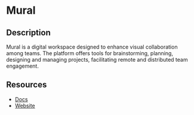 # Mural

## Description
Mural is a digital workspace designed to enhance visual collaboration among teams. The platform offers tools for brainstorming, planning, designing and managing projects, facilitating remote and distributed team engagement.

## Resources
* [Docs](https://developers.mural.co/public/docs)
* [Website](mural.co)